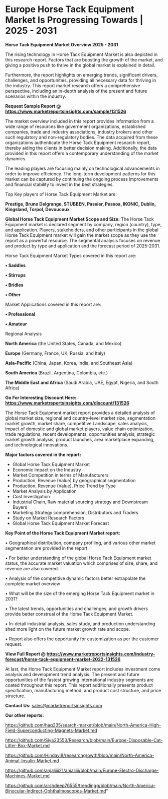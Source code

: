 # Europe Horse Tack Equipment Market Is Progressing Towards | 2025 - 2031

<Strong> Horse Tack Equipment Market Overview 2025 - 2031</strong>

The rising technology in Horse Tack Equipment Market is also depicted in this research report. Factors that are boosting the growth of the market, and giving a positive push to thrive in the global market is explained in detail.

Furthermore, the report highlights on emerging trends, significant drivers, challenges, and opportunities, providing all necessary data for thriving in the industry. This report market research offers a comprehensive perspective, including an in-depth analysis of the present and future scenarios within the industry.

<strong>Request Sample Report @ <a href=https://www.marketreportsinsights.com/sample/131526>https://www.marketreportsinsights.com/sample/131526</a></strong>

The market overview included in this report provides information from a wide range of resources like government organizations, established companies, trade and industry associations, industry brokers and other such regulatory and non-regulatory bodies. The data acquired from these organizations authenticate the Horse Tack Equipment research report, thereby aiding the clients in better decision making. Additionally, the data provided in this report offers a contemporary understanding of the market dynamics.

The leading players are focusing mainly on technological advancements in order to improve efficiency. The long-term development patterns for this market can be captured by continuing the ongoing process improvements and financial stability to invest in the best strategies.

Top Key players of Horse Tack Equipment Market are:

<strong>Prestige, Bruno Delgrange, STUBBEN, Passier, Pessoa, IKONIC, Dublin, Kingsland, Torpol, Devoucoux</strong>

<strong><b>Global Horse Tack Equipment Market Scope and Size:</b></strong>
The Horse Tack Equipment market is declared segment by company, region (country), type, and application. Players, stakeholders, and other participants in the global Horse Tack Equipment market will gain the market scope as they use the report as a powerful resource. The segmental analysis focuses on revenue and product by type and application and the forecast period of 2025-2031.

Horse Tack Equipment Market Types covered in this report are:

<strong>• Saddles

• Stirrups

• Bridles

• Other</strong>

Market Applications covered in this report are:

<strong>• Professional

• Amateur</strong> 

Regional Analysis

<strong>North America</strong> (the United States, Canada, and Mexico)

<strong>Europe</strong> (Germany, France, UK, Russia, and Italy)

<strong>Asia-Pacific</strong> (China, Japan, Korea, India, and Southeast Asia)

<strong>South America</strong> (Brazil, Argentina, Colombia, etc.)

<strong>The Middle East and Africa</strong> (Saudi Arabia, UAE, Egypt, Nigeria, and South Africa)

<strong>Go For Interesting Discount Here: <a href=https://www.marketreportsinsights.com/discount/131526>https://www.marketreportsinsights.com/discount/131526</a></strong>

The Horse Tack Equipment market report provides a detailed analysis of global market size, regional and country-level market size, segmentation market growth, market share, competitive Landscape, sales analysis, impact of domestic and global market players, value chain optimization, trade regulations, recent developments, opportunities analysis, strategic market growth analysis, product launches, area marketplace expanding, and technological innovations.

<strong><b>Major factors covered in the report:</b></strong>
<ul>
  <li>Global Horse Tack Equipment Market </li>
  <li>Economic Impact on the Industry</li>
  <li>Market Competition in terms of Manufacturers</li>
  <li>Production, Revenue (Value) by geographical segmentation</li>
  <li>Production, Revenue (Value), Price Trend by Type</li>
  <li>Market Analysis by Application</li>
  <li>Cost Investigation</li>
  <li>Industrial Chain, Raw material sourcing strategy and Downstream Buyers</li>
  <li>Marketing Strategy comprehension, Distributors and Traders</li>
  <li>Study on Market Research Factors</li>
  <li>Global Horse Tack Equipment Market Forecast</li>
</ul>

<strong><b>Key Point of the Horse Tack Equipment Market report:</b></strong>

• Geographical distribution, company profiling, and various other market segmentation are provided in the report.

• For better understanding of the global Horse Tack Equipment market status, the accurate market valuation which comprises of size, share, and revenue are also covered.

• Analysis of the competitive dynamic factors better extrapolate the complete market overview

• What will be the size of the emerging Horse Tack Equipment market in 2031?

• The latest trends, opportunities and challenges, and growth drivers provide better construal of the Horse Tack Equipment Market.

• In-detail industrial analysis, sales study, and production understanding shed more light on the future market growth rate and scope.

• Report also offers the opportunity for customization as per the customer request.

<strong><b>View Full Report @ <a href=https://www.marketreportsinsights.com/industry-forecast/horse-tack-equipment-market-2022-131526>https://www.marketreportsinsights.com/industry-forecast/horse-tack-equipment-market-2022-131526</a></b></strong>


At last, the Horse Tack Equipment Market report includes investment come analysis and development trend analysis. The present and future opportunities of the fastest growing international industry segments are coated throughout this report. This report additionally presents product specification, manufacturing method, and product cost structure, and price structure.

<strong>Contact Us:</strong>
sales@marketreportsinsights.com

<strong>Our other reports:</strong>

<a href=https://github.com/haq235/search-market/blob/main/North-America-High-Field-Superconducting-Magnets-Market.md>https://github.com/haq235/search-market/blob/main/North-America-High-Field-Superconducting-Magnets-Market.md</a>

<a href=https://github.com/Siya23553/Research/blob/main/Europe-Disposable-Cat-Litter-Box-Market.md>https://github.com/Siya23553/Research/blob/main/Europe-Disposable-Cat-Litter-Box-Market.md</a>

<a href=https://github.com/Hindavi8/researchgrowth/blob/main/North-America-Animal-Insulin-Market.md>https://github.com/Hindavi8/researchgrowth/blob/main/North-America-Animal-Insulin-Market.md</a>

<a href=https://github.com/anjaliiii21/anjaliiii/blob/main/Europe-Electro-Discharge-Machines-Market.md>https://github.com/anjaliiii21/anjaliiii/blob/main/Europe-Electro-Discharge-Machines-Market.md</a>

<a href=https://github.com/arshdeep76555/trendingg/blob/main/North-America-Binocular-Indirect-Ophthalmoscopes-Market.md>https://github.com/arshdeep76555/trendingg/blob/main/North-America-Binocular-Indirect-Ophthalmoscopes-Market.md</a>"
